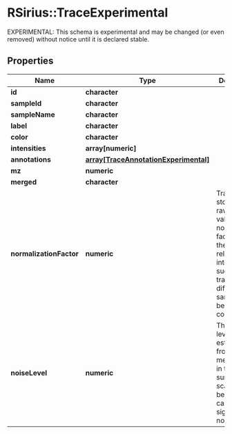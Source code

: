 # RSirius::TraceExperimental

EXPERIMENTAL: This schema is experimental and may be changed (or even removed) without notice until it is declared stable.

## Properties
Name | Type | Description | Notes
------------ | ------------- | ------------- | -------------
**id** | **character** |  | [optional] 
**sampleId** | **character** |  | [optional] 
**sampleName** | **character** |  | [optional] 
**label** | **character** |  | [optional] 
**color** | **character** |  | [optional] 
**intensities** | **array[numeric]** |  | [optional] 
**annotations** | [**array[TraceAnnotationExperimental]**](TraceAnnotationExperimental.md) |  | [optional] 
**mz** | **numeric** |  | [optional] 
**merged** | **character** |  | [optional] 
**normalizationFactor** | **numeric** | Traces are stored with raw intensity values. The normalization factor maps them to relative intensities,  such that traces from different samples can be compared. | [optional] 
**noiseLevel** | **numeric** | The noise level is estimated from the median noise in the surrounding scans. It can be used to  calculate signal-to-noise ratios. | [optional] 


